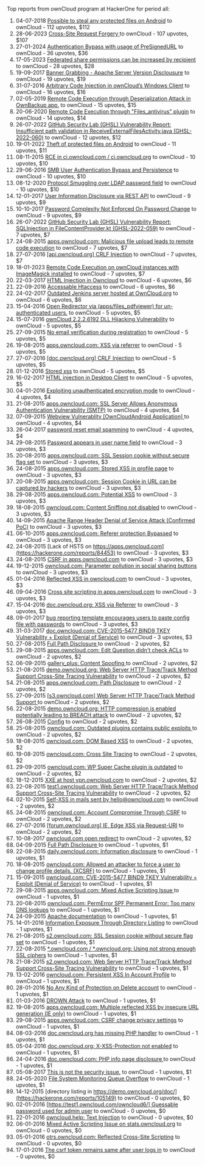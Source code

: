 Top reports from ownCloud program at HackerOne for period all:

1. 04-07-2018 [Possible to steal any protected files on Android](https://hackerone.com/reports/377107) to ownCloud - 112 upvotes, $112
2. 28-06-2023 [Cross-Site Request Forgery ](https://hackerone.com/reports/2041007) to ownCloud - 107 upvotes, $107
3. 27-01-2024 [Authentication Bypass with usage of PreSignedURL](https://hackerone.com/reports/2337427) to ownCloud - 36 upvotes, $36
4. 17-05-2023 [Federated share permissions can be increased by recipient](https://hackerone.com/reports/1990443) to ownCloud - 28 upvotes, $28
5. 19-09-2017 [Banner Grabbing - Apache Server Version Disclousure](https://hackerone.com/reports/269467) to ownCloud - 19 upvotes, $19
6. 31-07-2016 [Arbitrary Code Injection in ownCloud’s Windows Client](https://hackerone.com/reports/155657) to ownCloud - 16 upvotes, $16
7. 02-05-2019 [Remote Code Execution through Deserialization Attack in OwnBackup app.](https://hackerone.com/reports/562335) to ownCloud - 15 upvotes, $15
8. 20-06-2020 [Remote Code Execution through "Files_antivirus" plugin](https://hackerone.com/reports/903872) to ownCloud - 14 upvotes, $14
9. 26-07-2022 [GitHub Security Lab (GHSL) Vulnerability Report: Insufficient path validation in ReceiveExternalFilesActivity.java (GHSL-2022-060)](https://hackerone.com/reports/1650270) to ownCloud - 12 upvotes, $12
10. 19-01-2022 [Theft of protected files on Android](https://hackerone.com/reports/1454002) to ownCloud - 11 upvotes, $11
11. 08-11-2015 [RCE in ci.owncloud.com / ci.owncloud.org](https://hackerone.com/reports/98559) to ownCloud - 10 upvotes, $10
12. 29-06-2016 [SMB User Authentication Bypass and Persistence](https://hackerone.com/reports/148151) to ownCloud - 10 upvotes, $10
13. 08-12-2020 [Protocol Smuggling over LDAP password field](https://hackerone.com/reports/1054282) to ownCloud - 10 upvotes, $10
14. 12-01-2017 [User Information Disclosure via REST API](https://hackerone.com/reports/197786) to ownCloud - 9 upvotes, $9
15. 10-10-2017 [Password Complexity Not Enforced On Password Change](https://hackerone.com/reports/276123) to ownCloud - 9 upvotes, $9
16. 26-07-2022 [GitHub Security Lab (GHSL) Vulnerability Report: SQLInjection in FileContentProvider.kt (GHSL-2022-059)](https://hackerone.com/reports/1650264) to ownCloud - 7 upvotes, $7
17. 24-08-2015 [apps.owncloud.com: Malicious file upload leads to remote code execution](https://hackerone.com/reports/84374) to ownCloud - 7 upvotes, $7
18. 27-07-2016 [[api.owncloud.org] CRLF Injection](https://hackerone.com/reports/154306) to ownCloud - 7 upvotes, $7
19. 18-01-2023 [Remote Code Execution on ownCloud instances with ImageMagick installed](https://hackerone.com/reports/1838674) to ownCloud - 7 upvotes, $7
20. 22-03-2017 [HTML Injection in Owncloud](https://hackerone.com/reports/215410) to ownCloud - 6 upvotes, $6
21. 22-09-2016 [Accessable Htaccess](https://hackerone.com/reports/171272) to ownCloud - 6 upvotes, $6
22. 24-02-2017 [Outdated Jenkins server hosted at OwnCloud.org](https://hackerone.com/reports/208566) to ownCloud - 6 upvotes, $6
23. 15-04-2016 [Open Redirector via (apps/files_pdfviewer) for un-authenticated users.](https://hackerone.com/reports/131082) to ownCloud - 5 upvotes, $5
24. 15-07-2016 [ownCloud 2.2.2.6192 DLL Hijacking Vulnerability](https://hackerone.com/reports/151475) to ownCloud - 5 upvotes, $5
25. 27-09-2015 [No email verification during registration](https://hackerone.com/reports/90643) to ownCloud - 5 upvotes, $5
26. 19-08-2015 [apps.owncloud.com: XSS via referrer](https://hackerone.com/reports/83374) to ownCloud - 5 upvotes, $5
27. 27-07-2016 [[doc.owncloud.org] CRLF Injection](https://hackerone.com/reports/154275) to ownCloud - 5 upvotes, $5
28. 01-12-2016 [Stored xss](https://hackerone.com/reports/187380) to ownCloud - 5 upvotes, $5
29. 16-02-2017 [HTML injection in Desktop Client](https://hackerone.com/reports/206877) to ownCloud - 5 upvotes, $5
30. 04-01-2016 [Exploiting unauthenticated encryption mode](https://hackerone.com/reports/108082) to ownCloud - 4 upvotes, $4
31. 21-08-2015 [apps.owncloud.com: SSL Server Allows Anonymous Authentication Vulnerability (SMTP)](https://hackerone.com/reports/83803) to ownCloud - 4 upvotes, $4
32. 07-09-2015 [Webview Vulnerablity [OwnCloudAndroid Application] ](https://hackerone.com/reports/87835) to ownCloud - 4 upvotes, $4
33. 26-04-2017 [password reset email spamming](https://hackerone.com/reports/224095) to ownCloud - 4 upvotes, $4
34. 29-08-2015 [Password appears in user name field](https://hackerone.com/reports/85559) to ownCloud - 3 upvotes, $3
35. 20-08-2015 [apps.owncloud.com: SSL Session cookie without secure flag set](https://hackerone.com/reports/83710) to ownCloud - 3 upvotes, $3
36. 24-08-2015 [apps.owncloud.com: Stored XSS in profile page](https://hackerone.com/reports/84371) to ownCloud - 3 upvotes, $3
37. 20-08-2015 [apps.owncloud.com: Session Cookie in URL can be captured by hackers](https://hackerone.com/reports/83667) to ownCloud - 3 upvotes, $3
38. 29-08-2015 [apps.owncloud.com: Potential XSS](https://hackerone.com/reports/85577) to ownCloud - 3 upvotes, $3
39. 18-08-2015 [owncloud.com: Content Sniffing not disabled](https://hackerone.com/reports/83251) to ownCloud - 3 upvotes, $3
40. 14-09-2015 [Apache Range Header Denial of Service Attack (Confirmed PoC)](https://hackerone.com/reports/88904) to ownCloud - 3 upvotes, $3
41. 06-10-2015 [apps.owncloud.com: Referer protection Bypassed](https://hackerone.com/reports/92644) to ownCloud - 3 upvotes, $3
42. 24-08-2015 [Lack of HSTS on https://apps.owncloud.com](https://hackerone.com/reports/84453) to ownCloud - 3 upvotes, $3
43. 24-08-2015 [CSRF in apps.owncloud.com](https://hackerone.com/reports/84395) to ownCloud - 3 upvotes, $3
44. 19-12-2015 [owncloud.com: Parameter pollution in social sharing buttons](https://hackerone.com/reports/106024) to ownCloud - 3 upvotes, $3
45. 01-04-2016 [Reflected XSS in owncloud.com](https://hackerone.com/reports/127259) to ownCloud - 3 upvotes, $3
46. 09-04-2016 [Cross site scripting in apps.owncloud.com](https://hackerone.com/reports/129551) to ownCloud - 3 upvotes, $3
47. 15-04-2016 [doc.owncloud.org: XSS via Referrer](https://hackerone.com/reports/130951) to ownCloud - 3 upvotes, $3
48. 09-01-2017 [bug reporting template encourages users to paste config file with passwords](https://hackerone.com/reports/196969) to ownCloud - 3 upvotes, $3
49. 31-03-2017 [doc.owncloud.com: CVE-2015-5477 BIND9 TKEY Vulnerability + Exploit (Denial of Service)](https://hackerone.com/reports/217381) to ownCloud - 3 upvotes, $3
50. 27-08-2015 [Full Path Disclosure ](https://hackerone.com/reports/85201) to ownCloud - 2 upvotes, $2
51. 29-08-2015 [apps.owncloud.com: Edit Question didn't check ACLs](https://hackerone.com/reports/85532) to ownCloud - 2 upvotes, $2
52. 06-09-2015 [gallery_plus: Content Spoofing ](https://hackerone.com/reports/87752) to ownCloud - 2 upvotes, $2
53. 21-08-2015 [demo.owncloud.org: Web Server HTTP Trace/Track Method Support Cross-Site Tracing Vulnerability](https://hackerone.com/reports/83837) to ownCloud - 2 upvotes, $2
54. 21-08-2015 [apps.owncloud.com: Path Disclosure](https://hackerone.com/reports/83801) to ownCloud - 2 upvotes, $2
55. 27-09-2015 [[s3.owncloud.com] Web Server HTTP Trace/Track Method Support ](https://hackerone.com/reports/90601) to ownCloud - 2 upvotes, $2
56. 22-08-2015 [demo.owncloud.org: HTTP compression is enabled potentially leading to BREACH attack](https://hackerone.com/reports/84105) to ownCloud - 2 upvotes, $2
57. 26-08-2015 [Config](https://hackerone.com/reports/84797) to ownCloud - 2 upvotes, $2
58. 25-08-2015 [owncloud.com: Outdated plugins contains public exploits  ](https://hackerone.com/reports/84581) to ownCloud - 2 upvotes, $2
59. 18-08-2015 [owncloud.com: DOM Based XSS](https://hackerone.com/reports/83178) to ownCloud - 2 upvotes, $2
60. 19-08-2015 [owncloud.com: Cross Site Tracing](https://hackerone.com/reports/83373) to ownCloud - 2 upvotes, $2
61. 29-09-2015 [owncloud.com: WP Super Cache plugin is outdated](https://hackerone.com/reports/90980) to ownCloud - 2 upvotes, $2
62. 18-12-2015 [XXE at host vpn.owncloud.com](https://hackerone.com/reports/105980) to ownCloud - 2 upvotes, $2
63. 22-08-2015 [test1.owncloud.com: Web Server HTTP Trace/Track Method Support Cross-Site Tracing Vulnerability](https://hackerone.com/reports/83971) to ownCloud - 2 upvotes, $2
64. 02-10-2015 [Self-XSS in mails sent by hello@owncloud.com](https://hackerone.com/reports/92111) to ownCloud - 2 upvotes, $2
65. 24-08-2015 [owncloud.com: Account Compromise Through CSRF](https://hackerone.com/reports/84372) to ownCloud - 2 upvotes, $2
66. 27-07-2016 [[forum.owncloud.org] IE, Edge XSS via Request-URI](https://hackerone.com/reports/154319) to ownCloud - 2 upvotes, $2
67. 10-08-2017 [owncloud.com open redirect](https://hackerone.com/reports/258632) to ownCloud - 2 upvotes, $2
68. 04-09-2015 [Full Path Disclosure ](https://hackerone.com/reports/87505) to ownCloud - 1 upvotes, $1
69. 22-08-2015 [daily.owncloud.com: Information disclosure](https://hackerone.com/reports/84085) to ownCloud - 1 upvotes, $1
70. 18-08-2015 [owncloud.com: Allowed an attacker to force a user to change profile details. (XCSRF)](https://hackerone.com/reports/83239) to ownCloud - 1 upvotes, $1
71. 15-09-2015 [owncloud.com: CVE-2015-5477 BIND9 TKEY Vulnerability + Exploit (Denial of Service)](https://hackerone.com/reports/89097) to ownCloud - 1 upvotes, $1
72. 29-08-2015 [apps.owncloud.com: Mixed Active Scripting Issue ](https://hackerone.com/reports/85541) to ownCloud - 1 upvotes, $1
73. 20-08-2015 [owncloud.com: PermError SPF Permanent Error: Too many DNS lookups](https://hackerone.com/reports/83578) to ownCloud - 1 upvotes, $1
74. 24-09-2015 [Apache documentation](https://hackerone.com/reports/90321) to ownCloud - 1 upvotes, $1
75. 14-01-2016 [Information Exposure Through Directory Listing](https://hackerone.com/reports/110655) to ownCloud - 1 upvotes, $1
76. 21-08-2015 [s2.owncloud.com: SSL Session cookie without secure flag set](https://hackerone.com/reports/83856) to ownCloud - 1 upvotes, $1
77. 22-08-2015 [*.owncloud.com / *.owncloud.org: Using not strong enough SSL ciphers](https://hackerone.com/reports/84078) to ownCloud - 1 upvotes, $1
78. 21-08-2015 [s2.owncloud.com: Web Server HTTP Trace/Track Method Support Cross-Site Tracing Vulnerability](https://hackerone.com/reports/83855) to ownCloud - 1 upvotes, $1
79. 13-02-2016 [owncloud.com: Persistent XSS In Account Profile](https://hackerone.com/reports/116254) to ownCloud - 1 upvotes, $1
80. 28-01-2016 [No Any Kind of Protection on Delete account](https://hackerone.com/reports/113211) to ownCloud - 1 upvotes, $1
81. 01-03-2016 [DROWN Attack](https://hackerone.com/reports/119808) to ownCloud - 1 upvotes, $1
82. 19-08-2015 [apps.owncloud.com: Multiple reflected XSS by insecure URL generation (IE only)](https://hackerone.com/reports/83381) to ownCloud - 1 upvotes, $1
83. 29-08-2015 [apps.owncloud.com: CSRF change privacy settings](https://hackerone.com/reports/85565) to ownCloud - 1 upvotes, $1
84. 08-03-2016 [doc.owncloud.org has missing PHP handler](https://hackerone.com/reports/121382) to ownCloud - 1 upvotes, $1
85. 05-04-2016 [doc.owncloud.org: X-XSS-Protection not enabled](https://hackerone.com/reports/128493) to ownCloud - 1 upvotes, $1
86. 24-04-2016 [doc.owncloud.com: PHP info page disclosure ](https://hackerone.com/reports/134216) to ownCloud - 1 upvotes, $1
87. 05-08-2017 [This is not the security issue.](https://hackerone.com/reports/257106) to ownCloud - 1 upvotes, $1
88. 24-05-2020 [File System Monitoring Queue Overflow](https://hackerone.com/reports/881891) to ownCloud - 1 upvotes, $1
89. 14-12-2015 [directory listing in https://demo.owncloud.org/doc/](https://hackerone.com/reports/105149) to ownCloud - 0 upvotes, $0
90. 02-01-2016 [[https://test1.owncloud.com/owncloud6/] Guessable password used for admin user](https://hackerone.com/reports/107849) to ownCloud - 0 upvotes, $0
91. 22-01-2016 [owncloud.help: Text  Injection](https://hackerone.com/reports/112304) to ownCloud - 0 upvotes, $0
92. 06-01-2016 [Mixed Active Scripting Issue on stats.owncloud.org](https://hackerone.com/reports/108692) to ownCloud - 0 upvotes, $0
93. 05-01-2016 [otrs.owncloud.com: Reflected Cross-Site Scripting](https://hackerone.com/reports/108288) to ownCloud - 0 upvotes, $0
94. 17-01-2016 [The csrf token remains same after user logs in](https://hackerone.com/reports/111262) to ownCloud - 0 upvotes, $0
